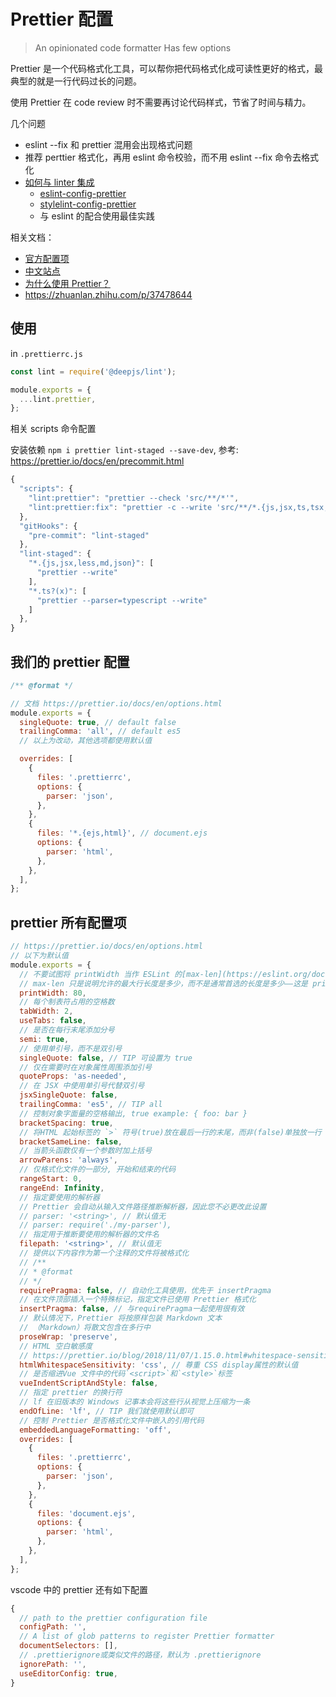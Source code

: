 # Prettier 配置

> An opinionated code formatter
> Has few options

Prettier 是一个代码格式化工具，可以帮你把代码格式化成可读性更好的格式，最典型的就是一行代码过长的问题。

使用 Prettier 在 code review 时不需要再讨论代码样式，节省了时间与精力。

几个问题

- eslint --fix 和 prettier 混用会出现格式问题
- 推荐 perttier 格式化，再用 eslint 命令校验，而不用 eslint --fix 命令去格式化
- [如何与 linter 集成](https://prettier.io/docs/en/integrating-with-linters.html)
  - [eslint-config-prettier](https://github.com/prettier/eslint-config-prettier)
  - [stylelint-config-prettier](https://github.com/prettier/stylelint-config-prettier)
  - 与 eslint 的配合使用最佳实践

相关文档：

- [官方配置项](https://prettier.io/docs/en/options.html)
- [中文站点](https://www.prettier.cn/docs/index.html)
- [为什么使用 Prettier？](https://www.prettier.cn/docs/why-prettier.html)
- https://zhuanlan.zhihu.com/p/37478644

## 使用

in `.prettierrc.js`

```js
const lint = require('@deepjs/lint');

module.exports = {
  ...lint.prettier,
};
```

相关 scripts 命令配置

安装依赖 `npm i prettier lint-staged --save-dev`, 参考: https://prettier.io/docs/en/precommit.html

```js
{
  "scripts": {
    "lint:prettier": "prettier --check 'src/**/*'",
    "lint:prettier:fix": "prettier -c --write 'src/**/*.{js,jsx,ts,tsx,less,md,json}' && git diff && prettier --version"
  },
  "gitHooks": {
    "pre-commit": "lint-staged"
  },
  "lint-staged": {
    "*.{js,jsx,less,md,json}": [
      "prettier --write"
    ],
    "*.ts?(x)": [
      "prettier --parser=typescript --write"
    ]
  },
}
```

## 我们的 prettier 配置

```js
/** @format */

// 文档 https://prettier.io/docs/en/options.html
module.exports = {
  singleQuote: true, // default false
  trailingComma: 'all', // default es5
  // 以上为改动，其他选项都使用默认值

  overrides: [
    {
      files: '.prettierrc',
      options: {
        parser: 'json',
      },
    },
    {
      files: '*.{ejs,html}', // document.ejs
      options: {
        parser: 'html',
      },
    },
  ],
};
```

## prettier 所有配置项

```js
// https://prettier.io/docs/en/options.html
// 以下为默认值
module.exports = {
  // 不要试图将 printWidth 当作 ESLint 的[max-len](https://eslint.org/docs/rules/max-len) 来使用——它们不一样
  // max-len 只是说明允许的最大行长度是多少，而不是通常首选的长度是多少——这是 printWidth 指定的。
  printWidth: 80,
  // 每个制表符占用的空格数
  tabWidth: 2,
  useTabs: false,
  // 是否在每行末尾添加分号
  semi: true,
  // 使用单引号，而不是双引号
  singleQuote: false, // TIP 可设置为 true
  // 仅在需要时在对象属性周围添加引号
  quoteProps: 'as-needed',
  // 在 JSX 中使用单引号代替双引号
  jsxSingleQuote: false,
  trailingComma: 'es5', // TIP all
  // 控制对象字面量的空格输出, true example: { foo: bar }
  bracketSpacing: true,
  // 将HTML 起始标签的 `>` 符号(true)放在最后一行的末尾，而非(false)单独放一行
  bracketSameLine: false,
  // 当箭头函数仅有一个参数时加上括号
  arrowParens: 'always',
  // 仅格式化文件的一部分, 开始和结束的代码
  rangeStart: 0,
  rangeEnd: Infinity,
  // 指定要使用的解析器
  // Prettier 会自动从输入文件路径推断解析器，因此您不必更改此设置
  // parser: '<string>', // 默认值无
  // parser: require('./my-parser'),
  // 指定用于推断要使用的解析器的文件名
  filepath: '<string>', // 默认值无
  // 提供以下内容作为第一个注释的文件将被格式化
  // /**
  // * @format
  // */
  requirePragma: false, // 自动化工具使用，优先于 insertPragma
  // 在文件顶部插入一个特殊标记，指定文件已使用 Prettier 格式化
  insertPragma: false, // 与requirePragma一起使用很有效
  // 默认情况下，Prettier 将按原样包装 Markdown 文本
  // （Markdown）将散文包含在多行中
  proseWrap: 'preserve',
  // HTML 空白敏感度
  // https://prettier.io/blog/2018/11/07/1.15.0.html#whitespace-sensitive-formatting
  htmlWhitespaceSensitivity: 'css', // 尊重 CSS display属性的默认值
  // 是否缩进Vue 文件中的代码`<script>`和`<style>`标签
  vueIndentScriptAndStyle: false,
  // 指定 prettier 的换行符
  // lf 在旧版本的 Windows 记事本会将这些行从视觉上压缩为一条
  endOfLine: 'lf', // TIP 我们就使用默认即可
  // 控制 Prettier 是否格式化文件中嵌入的引用代码
  embeddedLanguageFormatting: 'off',
  overrides: [
    {
      files: '.prettierrc',
      options: {
        parser: 'json',
      },
    },
    {
      files: 'document.ejs',
      options: {
        parser: 'html',
      },
    },
  ],
};
```

vscode 中的 prettier 还有如下配置

```js
{
  // path to the prettier configuration file
  configPath: '',
  // A list of glob patterns to register Prettier formatter
  documentSelectors: [],
  // .prettierignore或类似文件的路径，默认为 .prettierignore
  ignorePath: '',
  useEditorConfig: true,
}
```
